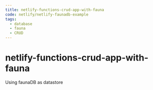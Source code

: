 ```yaml
---
title: netlify-functions-crud-app-with-fauna
code: netlify/netlify-faunadb-example
tags: 
  - database
  - fauna
  - CRUD
---
```


# netlify-functions-crud-app-with-fauna

Using faunaDB as datastore 
